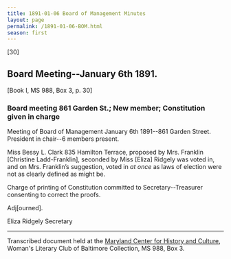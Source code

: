 ```yaml
---
title: 1891-01-06 Board of Management Minutes
layout: page
permalink: /1891-01-06-BOM.html
season: first
---
```


<style>
    #maincontent{
        font-size:1.4em;
    }
</style>
[30]

## Board Meeting--January 6th 1891.
[Book I, MS 988, Box 3, p. 30]

### Board meeting 861 Garden St.; New member; Constitution given in charge

Meeting of Board of Management January 6th 1891--861 Garden Street. President in chair--6 members present.

Miss Bessy L. Clark 835 Hamilton Terrace, proposed by Mrs. Franklin [Christine Ladd-Franklin], seconded by Miss [Eliza] Ridgely was voted in, and on Mrs. Franklin’s suggestion, voted in _at once_ as laws of election were not as clearly defined as might be.

Charge of printing of Constitution committed to Secretary--Treasurer consenting to correct the proofs.

Adj[ourned].

Eliza Ridgely
Secretary

<hr>

Transcribed document held at the [Maryland Center for History and Culture](http://mdhs.org/), Woman's Literary Club of Baltimore Collection, MS 988, Box 3. 